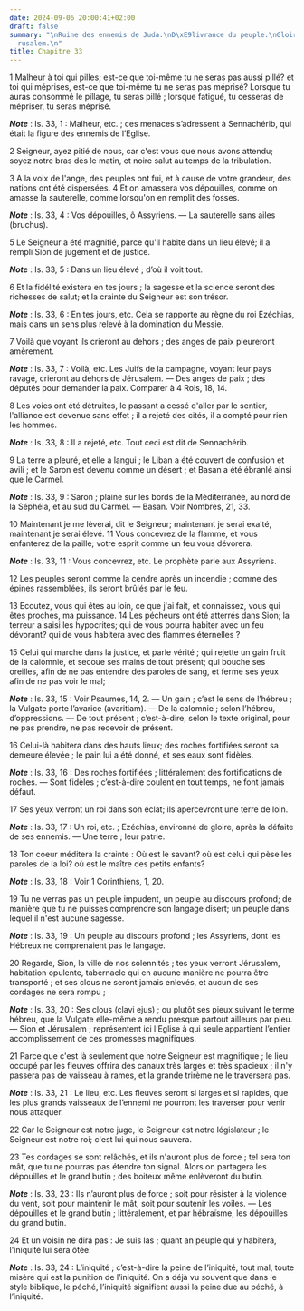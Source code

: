 ```yaml
---
date: 2024-09-06 20:00:41+02:00
draft: false
summary: "\nRuine des ennemis de Juda.\nD\xE9livrance du peuple.\nGloire de J\xE9\
  rusalem.\n"
title: Chapitre 33
---
```





1 Malheur à toi qui pilles; est-ce que toi-même tu ne seras pas aussi pillé? et toi qui méprises, est-ce que toi-même tu ne seras pas méprisé? Lorsque tu auras consommé le pillage, tu seras pillé ; lorsque fatigué, tu cesseras de mépriser, tu seras méprisé.

***Note*** :  Is. 33, 1 : Malheur, etc. ; ces menaces s’adressent à Sennachérib, qui était la figure des ennemis de l’Eglise.


2 Seigneur, ayez pitié de nous, car c'est vous que nous avons attendu; soyez notre bras dès le matin, et noire salut au temps de la tribulation.


3 A la voix de l'ange, des peuples ont fui, et à cause de votre grandeur, des nations ont été dispersées. 4 Et on amassera vos dépouilles, comme on amasse la sauterelle, comme lorsqu'on en remplit des fosses.

***Note*** :  Is. 33, 4 : Vos dépouilles, ô Assyriens. ― La sauterelle sans ailes (bruchus).

5 Le Seigneur a été magnifié, parce qu'il habite dans un lieu élevé; il a rempli Sion de jugement et de justice.

***Note*** :  Is. 33, 5 : Dans un lieu élevé ; d’où il voit tout.

6 Et la fidélité existera en tes jours ; la sagesse et la science seront des richesses de salut; et la crainte du Seigneur est son trésor.

***Note*** :  Is. 33, 6 : En tes jours, etc. Cela se rapporte au règne du roi Ezéchias, mais dans un sens plus relevé à la domination du Messie.


7 Voilà que voyant ils crieront au dehors ; des anges de paix pleureront amèrement.

***Note*** :  Is. 33, 7 : Voilà, etc. Les Juifs de la campagne, voyant leur pays ravagé, crieront au dehors de Jérusalem. ― Des anges de paix ; des députés pour demander la paix. Comparer à 4 Rois, 18, 14.

8 Les voies ont été détruites, le passant a cessé d'aller par le sentier, l'alliance est devenue sans effet ; il a rejeté des cités, il a compté pour rien les hommes.

***Note*** :  Is. 33, 8 : Il a rejeté, etc. Tout ceci est dit de Sennachérib.


9 La terre a pleuré, et elle a langui ; le Liban a été couvert de confusion et avili ; et le Saron est devenu comme un désert ; et Basan a été ébranlé ainsi que le Carmel.

***Note*** :  Is. 33, 9 : Saron ; plaine sur les bords de la Méditerranée, au nord de la Séphéla, et au sud du Carmel. ― Basan. Voir Nombres, 21, 33.


10 Maintenant je me lèverai, dit le Seigneur; maintenant je serai exalté, maintenant je serai élevé. 11 Vous concevrez de la flamme, et vous enfanterez de la paille; votre esprit comme un feu vous dévorera.

***Note*** :  Is. 33, 11 : Vous concevrez, etc. Le prophète parle aux Assyriens.

12 Les peuples seront comme la cendre après un incendie ; comme des épines rassemblées, ils seront brûlés par le feu.


13 Ecoutez, vous qui êtes au loin, ce que j'ai fait, et connaissez, vous qui êtes proches, ma puissance. 14 Les pécheurs ont été atterrés dans Sion; la terreur a saisi les hypocrites; qui de vous pourra habiter avec un feu dévorant? qui de vous habitera avec des flammes éternelles ?


15 Celui qui marche dans la justice, et parle vérité ; qui rejette un gain fruit de la calomnie, et secoue ses mains de tout présent; qui bouche ses oreilles, afin de ne pas entendre des paroles de sang, et ferme ses yeux afin de ne pas voir le mal;

***Note*** :  Is. 33, 15 : Voir Psaumes, 14, 2. ― Un gain ; c’est le sens de l’hébreu ; la Vulgate porte l’avarice (avaritiam). ― De la calomnie ; selon l’hébreu, d’oppressions. ― De tout présent ; c’est-à-dire, selon le texte original, pour ne pas prendre, ne pas recevoir de présent.

16 Celui-là habitera dans des hauts lieux; des roches fortifiées seront sa demeure élevée ; le pain lui a été donné, et ses eaux sont fidèles.

***Note*** :  Is. 33, 16 : Des roches fortifiées ; littéralement des fortifications de roches. ― Sont fidèles ; c’est-à-dire coulent en tout temps, ne font jamais défaut.


17 Ses yeux verront un roi dans son éclat; ils apercevront une terre de loin.

***Note*** :  Is. 33, 17 : Un roi, etc. ; Ezéchias, environné de gloire, après la défaite de ses ennemis. ― Une terre ; leur patrie.

18 Ton coeur méditera la crainte : Où est le savant? où est celui qui pèse les paroles de la loi? où est le maître des petits enfants?

***Note*** :  Is. 33, 18 : Voir 1 Corinthiens, 1, 20.

19 Tu ne verras pas un peuple impudent, un peuple au discours profond; de manière que tu ne puisses comprendre son langage disert; un peuple dans lequel il n'est aucune sagesse.

***Note*** :  Is. 33, 19 : Un peuple au discours profond ; les Assyriens, dont les Hébreux ne comprenaient pas le langage.


20 Regarde, Sion, la ville de nos solennités ; tes yeux verront Jérusalem, habitation opulente, tabernacle qui en aucune manière ne pourra être transporté ; et ses clous ne seront jamais enlevés, et aucun de ses cordages ne sera rompu ;

***Note*** :  Is. 33, 20 : Ses clous (clavi ejus) ; ou plutôt ses pieux suivant le terme hébreu, que la Vulgate elle-même a rendu presque partout ailleurs par pieu. ― Sion et Jérusalem ; représentent ici l’Eglise à qui seule appartient l’entier accomplissement de ces promesses magnifiques.

21 Parce que c'est là seulement que notre Seigneur est magnifique ; le lieu occupé par les fleuves offrira des canaux très larges et très spacieux ; il n'y passera pas de vaisseau à rames, et la grande trirème ne le traversera pas.

***Note*** :  Is. 33, 21 : Le lieu, etc. Les fleuves seront si larges et si rapides, que les plus grands vaisseaux de l’ennemi ne pourront les traverser pour venir nous attaquer.


22 Car le Seigneur est notre juge, le Seigneur est notre législateur ; le Seigneur est notre roi; c'est lui qui nous sauvera.


23 Tes cordages se sont relâchés, et ils n'auront plus de force ; tel sera ton mât, que tu ne pourras pas étendre ton signal. Alors on partagera les dépouilles et le grand butin ; des boiteux même enlèveront du butin.

***Note*** :  Is. 33, 23 : Ils n’auront plus de force ; soit pour résister à la violence du vent, soit pour maintenir le mât, soit pour soutenir les voiles. ― Les dépouilles et le grand butin ; littéralement, et par hébraïsme, les dépouilles du grand butin.


24 Et un voisin ne dira pas : Je suis las ; quant an peuple qui y habitera, l'iniquité lui sera ôtée.

***Note*** :  Is. 33, 24 : L’iniquité ; c’est-à-dire la peine de l’iniquité, tout mal, toute misère qui est la punition de l’iniquité. On a déjà vu souvent que dans le style biblique, le péché, l’iniquité signifient aussi la peine due au péché, à l’iniquité.

